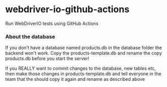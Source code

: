 # webdriver-io-github-actions
Run WebDriverIO tests using GitHub Actions

### About the database
If you don't have a database named products.db in the database folder the backend won't work. Copy the products-template.db and rename the copy products.db before you start the server!

If you REALLY want to commit changes to the database, new tables etc, then make those changes in products-template.db and tell everyone in the team that the should copy it again and rename as described above